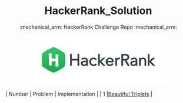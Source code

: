 <h1 align="center">HackerRank_Solution</h1>
<p align="center">
:mechanical_arm:	HackerRank Challenge Repo :mechanical_arm:	
</p>
<p align="center">
<a href="https://www.hackerrank.com/nguyendokhanhva1">
<img src="./download.png">
</a>
</p>
| Number       | Problem     | Implementation |
| 1     |<a href="https://www.hackerrank.com/challenges/beautiful-triplets/problem">Beautiful Triplets</a>  | <a href="./Algorithm/BeautifulTriplets.java>Solutions</a> |
| 2     | git diff       | git diff      |
